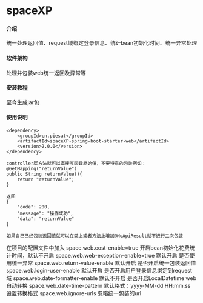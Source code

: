 # spaceXP

#### 介绍
统一处理返回值、request域绑定登录信息、统计bean初始化时间、统一异常处理

#### 软件架构
处理并包装web统一返回及异常等

#### 安装教程
至今生成jar包
#### 使用说明
    <dependency>
        <groupId>cn.piesat</groupId>
        <artifactId>spaceXP-spring-boot-starter-web</artifactId>
        <version>2.0.0</version>
    </dependency>

    controller层方法就可以直接写函数原始值，不要特意的包装例如：
    @GetMapping("returnValue")
    public String returnValue(){
        return "returnValue";
    }
    
    返回
    {
        "code": 200,
        "message": "操作成功",
        "data": "returnValue"
    }
    
    如果自己已经包装返回值就可以在类上或者方法上增加@NoApiResult就不进行二次包装

在项目的配置文件中加入
space.web.cost-enable=true 开启bean初始化花费统计时间，默认不开启
space.web.web-exception-enable=true 默认开启 是否使用统一异常
space.web.return-value-enable 默认开启 是否开启统一包装返回值
space.web.login-user-enable 默认开启  是否开启用户登录信息绑定到request域
space.web.date-formatter-enable 默认不开启 是否开启LocalDatetime web自动转换
space.web.date-time-pattern 默认格式：yyyy-MM-dd HH:mm:ss 设置转换格式
space.web.ignore-urls 忽略统一包装的url


